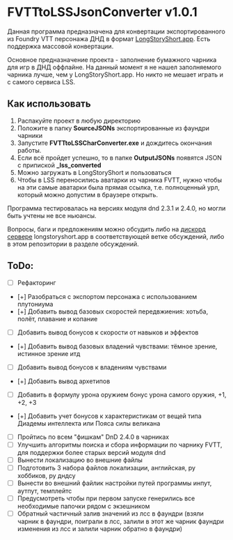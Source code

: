 # FVTTtoLSSJsonConverter v1.0.1

Данная программа предназначена для конвертации экспортированного из Foundry VTT персонажа ДНД в формат [LongStoryShort.app](https://longstoryshort.app).
Есть поддержка массовой конвертации.

Основное предназначение проекта - заполнение бумажного чарника для игр в ДНД оффлайне. На данный момент я не нашел заполняемого чарника лучше, чем у LongStoryShort.app. Но никто не мешает играть и с самого сервиса LSS.

## Как использовать
1) Распакуйте проект в любую директорию
2) Положите в папку **SourceJSONs** экспортированные из фаундри чарники
3) Запустите **FVTTtoLSSCharConverter.exe** и дождитесь окончания работы.
4) Если всё пройдет успешно, то в папке **OutputJSONs** появятся JSON с припиской **_lss_converted**
5) Можно загружать в LongStoryShort и пользоваться
6) Чтобы в LSS переносились аватарки из чарника FVTT, нужно чтобы на эти самые аватарки была прямая ссылка, т.е. полноценный урл, который можно допустим в браузере открыть.

Программа тестировалась на версиях модуля dnd 2.3.1 и 2.4.0, но могли быть учтены не все ньюансы.

Вопросы, баги и предложениям можно обсудить либо на [дискорд сервере](https://discord.com/channels/950816091377135666/1171844062219878491) longstoryshort.app в соответствующей ветке обсуждений, либо в этом репозитории в разделе обсуждений.

## ToDo:
- [ ] Рефакторинг
- [+] Разобраться с экспортом персонажа с использованием плутониума
- [+] Добавить вывод базовых скоростей передвжиения: хотьба, полёт, плавание и копание
- [ ] Добавить вывод бонусов к скорости от навыков и эффектов
- [+] Добавить вывод базовых владений чувствами: тёмное зрение, истинное зрение итд
- [ ] Добавить вывод бонусов к владениям чувствами
- [+] Добавить вывод архетипов
- [ ] Добавить в формулу урона оружием бонус урона самого оружия, +1, +2, +3
- [+] Добавить учет бонусов к характеристикам от вещей типа Диадемы интеллекта или Пояса силы великана
- [ ] Пройтись по всем "фишкам" DnD 2.4.0 в чарниках
- [ ] Улучшить алгоритмы поиска и сбора информации по чарнику FVTT, для поддержки более старых версий модуля dnd
- [ ] Вынести локализацию во внешние файлы
- [ ] Подготовить 3 набора файлов локализации, английская, ру хоббиков, ру дндсу
- [ ] Вынести во внешний файлик настройки путей программы инпут, аутпут, темплейтс
- [ ] Предусмотреть чтобы при первом запуске генерились все необходимые папочки рядом с экзешником
- [ ] Обратный частичный залив значений из лсс в фаундри (взяли чарник в фаундри, поиграли в лсс, залили в этот же чарник фаундри изменения из лсс и залили чарник обратно в фаундри)
